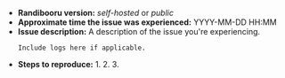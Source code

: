  - **Randibooru version:** *self-hosted* or *public*
- **Approximate time the issue was experienced:** YYYY-MM-DD HH:MM
- **Issue description:** A description of the issue you're experiencing.
    ```
    Include logs here if applicable.
    ```
- **Steps to reproduce:**
    1. 
    2. 
    3. 
